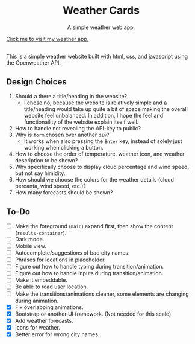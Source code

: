 <h1 align="center">Weather Cards</h1>

<p align="center">A simple weather web app.</p>


[Click me to visit my weather app.](https://puth2314.github.io/weather-website/)

##

This is a simple weather website built with html, css, and javascript using the Openweather API.

## Design Choices

1. Should a there a title/heading in the website?
   - I chose no, because the website is relatively simple and a title/heading would take up quite a bit of space making the overall website feel unbalanced. In addition, I hope the feel and functionaility of the website explain itself well.
2. How to handle not revealing the API-key to public?
3. Why is `form` chosen over another `div`?
   - It works when also pressing the `Enter` key, instead of solely just working when clicking a button.
4. How to choose the order of temperature, weather icon, and weather description to be shown?
5. Why specifically choose to display cloud percentage and wind speed, but not say himidity.
6. How should we choose the colors for the weather details (cloud percanta, wind speed, etc.)?
7. How many forecasts should be shown?

## To-Do

- [ ] Make the foreground (`main`) expand first, then show the content (`results-container`).
- [ ] Dark mode.
- [ ] Mobile view.
- [ ] Autocomplete/suggestions of bad city names.
- [ ] Phrases for locations in placeholder.
- [ ] Figure out how to handle typing during transition/animation.
- [ ] Figure out how to handle inputs during transition/animation.
- [ ] Make it embeddable.
- [ ] Be able to read user location.
- [ ] Make the transitions/animations cleaner, some elements are changing during animation.
- [x] Fix overlapping animations.
- [x] ~~Bootstrap or another UI framework.~~ (Not needed for this scale)
- [x] Add weather forecasts.
- [x] Icons for weather.
- [x] Better error for wrong city names.
